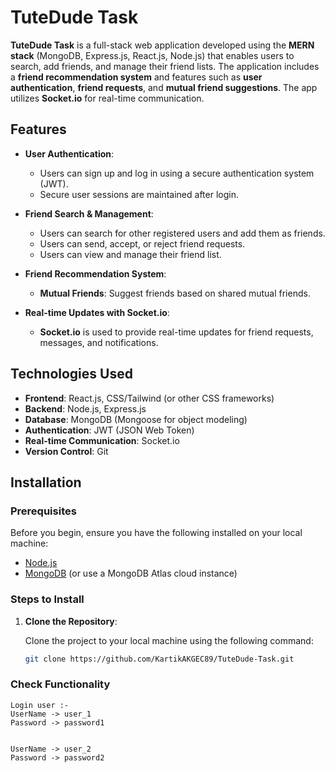 # TuteDude Task

**TuteDude Task** is a full-stack web application developed using the **MERN stack** (MongoDB, Express.js, React.js, Node.js) that enables users to search, add friends, and manage their friend lists. The application includes a **friend recommendation system** and features such as **user authentication**, **friend requests**, and **mutual friend suggestions**. The app utilizes **Socket.io** for real-time communication.

## Features

- **User Authentication**:
  - Users can sign up and log in using a secure authentication system (JWT).
  - Secure user sessions are maintained after login.
  
- **Friend Search & Management**:
  - Users can search for other registered users and add them as friends.
  - Users can send, accept, or reject friend requests.
  - Users can view and manage their friend list.

- **Friend Recommendation System**:
  - **Mutual Friends**: Suggest friends based on shared mutual friends.

- **Real-time Updates with Socket.io**:
  - **Socket.io** is used to provide real-time updates for friend requests, messages, and notifications.

## Technologies Used

- **Frontend**: React.js, CSS/Tailwind (or other CSS frameworks)
- **Backend**: Node.js, Express.js
- **Database**: MongoDB (Mongoose for object modeling)
- **Authentication**: JWT (JSON Web Token)
- **Real-time Communication**: Socket.io
- **Version Control**: Git

## Installation

### Prerequisites

Before you begin, ensure you have the following installed on your local machine:

- [Node.js](https://nodejs.org/en/download/)
- [MongoDB](https://www.mongodb.com/try/download/community) (or use a MongoDB Atlas cloud instance)

### Steps to Install

1. **Clone the Repository**:

   Clone the project to your local machine using the following command:

   ```bash
   git clone https://github.com/KartikAKGEC89/TuteDude-Task.git

### Check Functionality 
    Login user :- 
    UserName -> user_1
    Password -> password1


    UserName -> user_2
    Password -> password2
